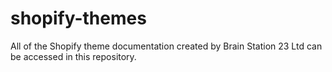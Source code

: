 # shopify-themes
All of the Shopify theme documentation created by Brain Station 23 Ltd can be accessed in this repository.
